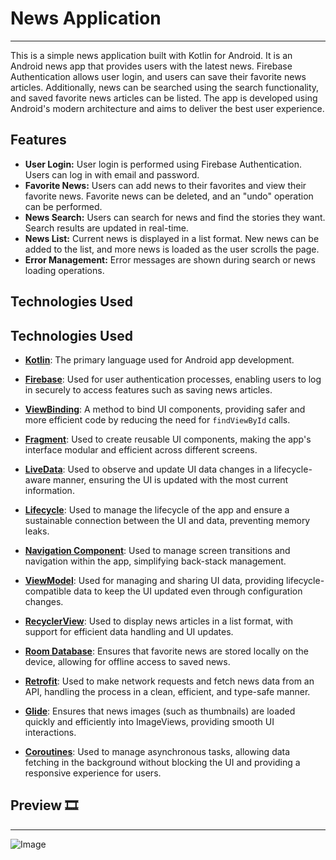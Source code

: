# News Application
------------------

This is a simple news application built with Kotlin for Android. It is an Android news app that provides users with the latest news. Firebase Authentication allows user login, and users can save their favorite news articles. Additionally, news can be searched using the search functionality, and saved favorite news articles can be listed. The app is developed using Android's modern architecture and aims to deliver the best user experience.


## Features
- **User Login:** User login is performed using Firebase Authentication. Users can log in with email and password.
- **Favorite News:** Users can add news to their favorites and view their favorite news. Favorite news can be deleted, and an "undo" operation can be performed.
- **News Search:** Users can search for news and find the stories they want. Search results are updated in real-time.
- **News List:** Current news is displayed in a list format. New news can be added to the list, and more news is loaded as the user scrolls the page.
- **Error Management:** Error messages are shown during search or news loading operations.

## Technologies Used 
## Technologies Used

- **[Kotlin](https://kotlinlang.org/)**: The primary language used for Android app development.
  
- **[Firebase](https://firebase.google.com/)**: Used for user authentication processes, enabling users to log in securely to access features such as saving news articles.
- **[ViewBinding](https://developer.android.com/topic/libraries/view-binding)**: A method to bind UI components, providing safer and more efficient code by reducing the need for `findViewById` calls.
- **[Fragment](https://developer.android.com/guide/fragments)**: Used to create reusable UI components, making the app's interface modular and efficient across different screens.
- **[LiveData](https://developer.android.com/topic/libraries/architecture/livedata)**: Used to observe and update UI data changes in a lifecycle-aware manner, ensuring the UI is updated with the most current information.
- **[Lifecycle](https://developer.android.com/topic/libraries/architecture/lifecycle)**: Used to manage the lifecycle of the app and ensure a sustainable connection between the UI and data, preventing memory leaks.
- **[Navigation Component](https://developer.android.com/guide/navigation)**: Used to manage screen transitions and navigation within the app, simplifying back-stack management.
- **[ViewModel](https://developer.android.com/topic/libraries/architecture/viewmodel)**: Used for managing and sharing UI data, providing lifecycle-compatible data to keep the UI updated even through configuration changes.
- **[RecyclerView](https://developer.android.com/reference/androidx/recyclerview/widget/RecyclerView)**: Used to display news articles in a list format, with support for efficient data handling and UI updates.
- **[Room Database](https://developer.android.com/topic/libraries/architecture/room)**: Ensures that favorite news are stored locally on the device, allowing for offline access to saved news.
- **[Retrofit](https://square.github.io/retrofit/)**: Used to make network requests and fetch news data from an API, handling the process in a clean, efficient, and type-safe manner.
- **[Glide](https://github.com/bumptech/glide)**: Ensures that news images (such as thumbnails) are loaded quickly and efficiently into ImageViews, providing smooth UI interactions.
- **[Coroutines](https://developer.android.com/kotlin/coroutines)**: Used to manage asynchronous tasks, allowing data fetching in the background without blocking the UI and providing a responsive experience for users.

## Preview 🎞
----------
![Image](https://github.com/user-attachments/assets/0fabe85f-f698-44ed-b2dd-0e982baeec7c)
